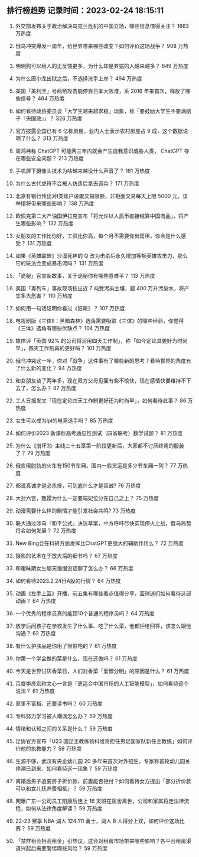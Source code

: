 
## 排行榜趋势 记录时间：2023-02-24 18:15:11
  
  1. 外交部发布关于政治解决乌克兰危机的中国立场，哪些信息值得关注？ 1663 万热度
    
  2. 俄乌冲突爆发一周年，给世界带来哪些改变？如何评价这场战争？ 908 万热度
    
  3. 明明狗可以给人的正反馈更多，为什么却是养猫的人越来越多？ 849 万热度
    
  4. 为什么唐小龙出狱之后，不选择洗手上岸？ 494 万热度
    
  5. 美国「美利坚」号两栖攻击舰停靠日本大阪港，系 2016 年来首次，释放了哪些信号？ 464 万热度
    
  6. 如何看待政协委员谈「大学生越来越求稳」现象，称「要鼓励大学生不要满脑子『央国政』」？ 326 万热度
    
  7. 官方披露全国已有 6 亿栋房屋，业内人士表示农村房屋占 9 成，这个数据说明了什么？ 313 万热度
    
  8. 周鸿祎称 ChatGPT 可能两三年内就会产生自我意识威胁人类， ChatGPT 存在哪些安全问题？ 213 万热度
    
  9. 手机屏下摄像头技术为啥越来越没什么声音了？ 181 万热度
    
  10. 为什么古代虎符不会被人仿造后拿去调兵？ 171 万热度
    
  11. 北京有银行传出对Ⅰ类账户设置交易限额，非柜面交易每天上限 5000 元，该举措将带来哪些影响？ 138 万热度
    
  12. 欧佩克第二大产油国伊拉克宣布「将允许以人民币直接结算中国商品」，将产生哪些影响？ 132 万热度
    
  13. 女朋友的工作比你好，工资比你高，每个月不需要你出房租，你会是什么感受？ 131 万热度
    
  14. 如果《英雄联盟》沙漠死神的 Q 改为击杀后永久增加等额英雄攻击力，那么它的玩法会变成暴击流吗？ 131 万热度
    
  15. 「诡秘」官宣新故事，关于诡秘你有哪些意难平？ 113 万热度
    
  16. 美国「毒列车」事故现场挖出近 7 吨受污染土壤，超 400 万升污染水，将产生多大危害？ 110 万热度
    
  17. 如何用一句话证明你看过《狂飙》？ 107 万热度
    
  18. 电视剧版《三体II：黑暗森林》选角需要吸取《三体》的哪些经验，你觉得《三体》选角有哪些优缺点？ 104 万热度
    
  19. 媒体评「英国 92% 的公司将沿用四天工作制」，称「如今定论其更好为时尚早」，四天工作制真的更好吗？ 101 万热度
    
  20. 俄乌冲突这一年，你对「战争」这件事有了哪些新的思考？看待世界的角度有了什么新的变化？ 94 万热度
    
  21. 和女朋友谈了两年多，现在双方父母见面有些不愉快，现在感情快要维持不下去了，怎么办？ 87 万热度
    
  22. 工人日报发文「现在定论四天工作制更好还为时尚早」，如何看待此事？ 86 万热度
    
  23. 女生可以成为lpl的电竞选手吗？ 85 万热度
    
  24. 如何评价2023 新课标高考适应性测试（四省联考）数学试题？ 81 万热度
    
  25. 为什么《崩坏3》主线三十五章第一阶段更新后，大家都不讨厌终焉的服装了？ 79 万热度
    
  26. 俄亥俄脱轨的火车有150节车厢，国内一般货运是多少节车厢一列？ 77 万热度
    
  27. 都说真诚才是必杀技，可到底什么才是真诚? 76 万热度
    
  28. 大封六宫，甄嬛为什么一定要端妃位分在自己之上？ 75 万热度
    
  29. 动漫需要什么样的剧情才能引发社会共鸣? 73 万热度
    
  30. 联大通过涉乌「和平公式」决议草案，中方呼吁尽快实现停火止战，俄乌局势将会如何发展？ 72 万热度
    
  31. New Bing会在科研方面发挥比ChatGPT更强大的辅助作用么？ 72 万热度
    
  32. 摄影的艺术在于放大后的细节吗？ 67 万热度
    
  33. 和暧昧期女生聊天慢慢没话聊了怎么办？ 66 万热度
    
  34. 如何看待2023.2.24日A股的行情？ 64 万热度
    
  35. 动画《左手上篮》开播，前五集有哪些看点值得分享，篮球迷们如何看待这部动画？ 64 万热度
    
  36. 一个优秀的程序员真的能顶10个普通的程序员吗？ 64 万热度
    
  37. 放学后问孩子在学校发生了什么事、吃了什么菜，他都拒绝回答，该怎么跟他沟通？ 62 万热度
    
  38. 有什么护肤品是你用了很惊艳的？ 61 万热度
    
  39. 你第一个学会做的菜是什么，现在还做吗？ 61 万热度
    
  40. 今天是世界讨厌香菜日，人们对香菜「爱憎分明」的原因是什么？ 61 万热度
    
  41. 百度李彦宏称文心一言是「更适合中国市场的人工智能模型」，如何看待这个说法？ 61 万热度
    
  42. 家里不富裕，还要读书吗？ 60 万热度
    
  43. 专科努力学习被人嘲讽怎么办？ 59 万热度
    
  44. 情绪和认知之间的关系是什么？ 59 万热度
    
  45. 足协官方宣布「U23 国足主教练扬科维奇担任男足国家队新任主教练」如何评价他的执教能力？ 59 万热度
    
  46. 生源不够，武汉有央企幼儿园 20 多年来首次对外招生，专家称首轮幼儿园关停潮已到来，如何看待这一现象？ 59 万热度
    
  47. 离婚后男子追要房子折价款，前妻能否拒付？如何看待女方提出「部分折价款可以和女儿抚养费相抵」？ 59 万热度
    
  48. 网曝广东一公司员工阳康后连上 16 天班在宿舍离世，公司和家属将走法律流程，如何从法律角度解读？ 59 万热度
    
  49. 22-23 赛季 NBA 湖人 124:111 勇士，湖人 8 人得分上双，如何评价这场比赛？ 59 万热度
    
  50. 「禁群租会抬高租金」引热议，这会对租房市场带来哪些影响？各平台租房渠道兴起后需要警惕哪些风险？ 59 万热度
    